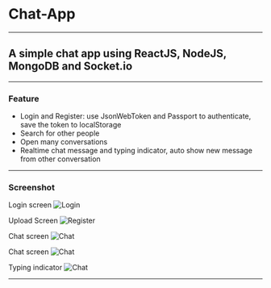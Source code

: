 # Chat-App

---

## A simple chat app using ReactJS, NodeJS, MongoDB and Socket.io

---

### Feature

- Login and Register: use JsonWebToken and Passport to authenticate, save the token to localStorage
- Search for other people
- Open many conversations
- Realtime chat message and typing indicator, auto show new message from other conversation

---

### Screenshot

Login screen
![Login](/img/3.png 'Login')

Upload Screen
![Register](/img/4.png 'Register')

Chat screen
![Chat](/img/1.png 'Chat')

Chat screen
![Chat](/img/2.png 'Chat')

Typing indicator
![Chat](/img/6.png 'Chat')


---
